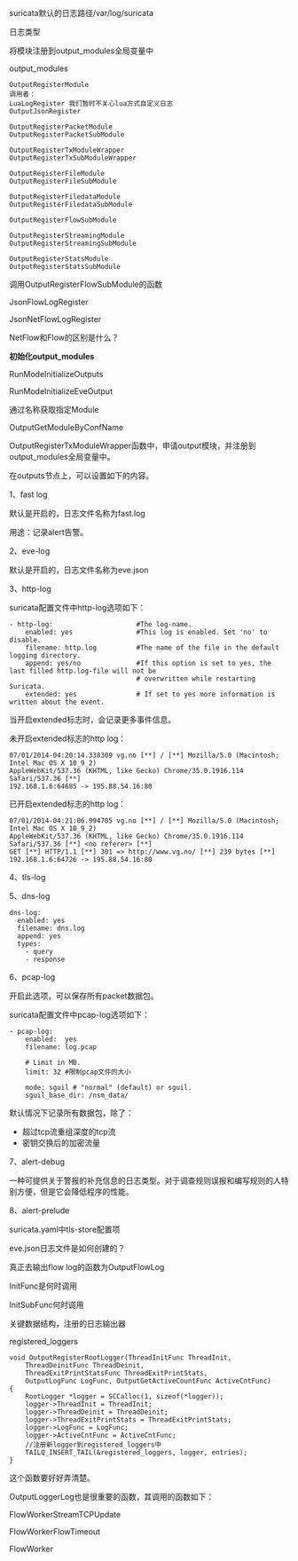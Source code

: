 suricata默认的日志路径/var/log/suricata





日志类型

将模块注册到output_modules全局变量中

output_modules

```
OutputRegisterModule
调用者：
LuaLogRegister 我们暂时不关心lua方式自定义日志
OutputJsonRegister

OutputRegisterPacketModule
OutputRegisterPacketSubModule

OutputRegisterTxModuleWrapper
OutputRegisterTxSubModuleWrapper

OutputRegisterFileModule
OutputRegisterFileSubModule

OutputRegisterFiledataModule
OutputRegisterFiledataSubModule

OutputRegisterFlowSubModule

OutputRegisterStreamingModule
OutputRegisterStreamingSubModule

OutputRegisterStatsModule
OutputRegisterStatsSubModule
```



调用OutputRegisterFlowSubModule的函数

JsonFlowLogRegister

JsonNetFlowLogRegister



NetFlow和Flow的区别是什么？





**初始化output_modules**

RunModeInitializeOutputs

RunModeInitializeEveOutput



通过名称获取指定Module

OutputGetModuleByConfName



OutputRegisterTxModuleWrapper函数中，申请output模块，并注册到output_modules全局变量中。



在outputs节点上，可以设置如下的内容。

1、fast log

默认是开启的，日志文件名称为fast.log

用途：记录alert告警。



2、eve-log

默认是开启的，日志文件名称为eve.json



3、http-log

suricata配置文件中http-log选项如下：

```
- http-log:                     #The log-name.
    enabled: yes                #This log is enabled. Set 'no' to disable.
    filename: http.log          #The name of the file in the default logging directory.
    append: yes/no              #If this option is set to yes, the last filled http.log-file will not be
                                # overwritten while restarting Suricata.
    extended: yes               # If set to yes more information is written about the event.
```

当开启extended标志时，会记录更多事件信息。

未开启extended标志的http log：

```
07/01/2014-04:20:14.338309 vg.no [**] / [**] Mozilla/5.0 (Macintosh; Intel Mac OS X 10_9_2)
AppleWebKit/537.36 (KHTML, like Gecko) Chrome/35.0.1916.114 Safari/537.36 [**]
192.168.1.6:64685 -> 195.88.54.16:80
```



已开启extended标志的http log：

```
07/01/2014-04:21:06.994705 vg.no [**] / [**] Mozilla/5.0 (Macintosh; Intel Mac OS X 10_9_2)
AppleWebKit/537.36 (KHTML, like Gecko) Chrome/35.0.1916.114 Safari/537.36 [**] <no referer> [**]
GET [**] HTTP/1.1 [**] 301 => http://www.vg.no/ [**] 239 bytes [**] 192.168.1.6:64726 -> 195.88.54.16:80
```



4、tls-log



5、dns-log

```
dns-log:
  enabled: yes
  filename: dns.log
  append: yes
  types:
    - query
    - response
```



6、pcap-log

开启此选项，可以保存所有packet数据包。

suricata配置文件中pcap-log选项如下：

```
- pcap-log:
    enabled:  yes
    filename: log.pcap

    # Limit in MB.
    limit: 32 #限制pcap文件的大小

    mode: sguil # "normal" (default) or sguil.
    sguil_base_dir: /nsm_data/
```

默认情况下记录所有数据包，除了：

- 超过tcp流重组深度的tcp流
- 密钥交换后的加密流量



7、alert-debug

一种可提供关于警报的补充信息的日志类型。对于调查规则误报和编写规则的人特别方便，但是它会降低程序的性能。



8、alert-prelude



suricata.yaml中tls-store配置项

eve.json日志文件是如何创建的？



真正去输出flow log的函数为OutputFlowLog

InitFunc是何时调用

InitSubFunc何时调用



关键数据结构，注册的日志输出器

registered_loggers

```
void OutputRegisterRootLogger(ThreadInitFunc ThreadInit,
    ThreadDeinitFunc ThreadDeinit,
    ThreadExitPrintStatsFunc ThreadExitPrintStats,
    OutputLogFunc LogFunc, OutputGetActiveCountFunc ActiveCntFunc)
{
    RootLogger *logger = SCCalloc(1, sizeof(*logger));
    logger->ThreadInit = ThreadInit;
    logger->ThreadDeinit = ThreadDeinit;
    logger->ThreadExitPrintStats = ThreadExitPrintStats;
    logger->LogFunc = LogFunc;
    logger->ActiveCntFunc = ActiveCntFunc;
    //注册新logger到registered_loggers中
    TAILQ_INSERT_TAIL(&registered_loggers, logger, entries);
}
```

这个函数要好好弄清楚。



OutputLoggerLog也是很重要的函数，其调用的函数如下：

FlowWorkerStreamTCPUpdate

FlowWorkerFlowTimeout

FlowWorker